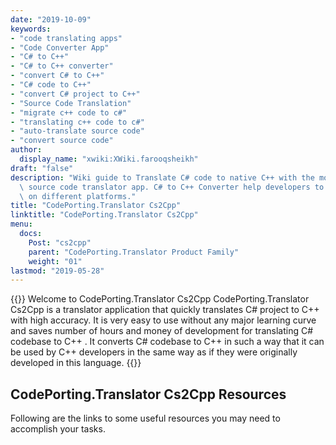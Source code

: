```yaml
---
date: "2019-10-09"
keywords:
- "code translating apps"
- "Code Converter App"
- "C# to C++"
- "C# to C++ converter"
- "convert C# to C++"
- "C# code to C++"
- "convert C# project to C++"
- "Source Code Translation"
- "migrate c++ code to c#"
- "translating c++ code to c#"
- "auto-translate source code"
- "convert source code"
author:
  display_name: "xwiki:XWiki.farooqsheikh"
draft: "false"
description: "Wiki guide to Translate C# code to native C++ with the most accurate\
  \ source code translator app. C# to C++ Converter help developers to reuse their code\
  \ on different platforms."
title: "CodePorting.Translator Cs2Cpp"
linktitle: "CodePorting.Translator Cs2Cpp"
menu:
  docs:
    Post: "cs2cpp"
    parent: "CodePorting.Translator Product Family"
    weight: "01"
lastmod: "2019-05-28"
---
```


{{<note>}}
Welcome to CodePorting.Translator Cs2Cpp
CodePorting.Translator Cs2Cpp is a translator application that quickly translates C# project to C++ with high accuracy.  It is very easy to use without any major learning curve and saves number of hours and money of development for translating C# codebase to C++ .  It converts C# codebase to C++ in such a way that it can be used by C++ developers in the same way as if they were originally developed in this language.
{{</note>}}



## CodePorting.Translator Cs2Cpp Resources ##

Following are the links to some useful resources you may need to accomplish your tasks.
